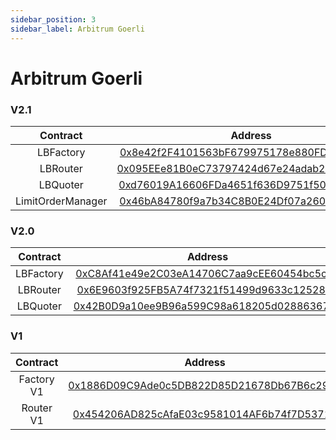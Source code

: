 ```yaml
---
sidebar_position: 3
sidebar_label: Arbitrum Goerli
---
```


# Arbitrum Goerli

### V2.1

|     Contract      |                                                           Address                                                           |
| :---------------: | :-------------------------------------------------------------------------------------------------------------------------: |
|     LBFactory     | [0x8e42f2F4101563bF679975178e880FD87d3eFd4e](https://goerli.arbiscan.io/address/0x8e42f2F4101563bF679975178e880FD87d3eFd4e) |
|     LBRouter      | [0x095EEe81B0eC73797424d67e24adab20D5A5D307](https://goerli.arbiscan.io/address/0x095EEe81B0eC73797424d67e24adab20D5A5D307) |
|     LBQuoter      | [0xd76019A16606FDa4651f636D9751f500Ed776250](https://goerli.arbiscan.io/address/0xd76019A16606FDa4651f636D9751f500Ed776250) |
| LimitOrderManager | [0x46bA84780f9a7b34C8B0E24Df07a260Fa952195D](https://goerli.arbiscan.io/address/0x46bA84780f9a7b34C8B0E24Df07a260Fa952195D) |

### V2.0

| Contract  |                                                           Address                                                           |
| :-------: | :-------------------------------------------------------------------------------------------------------------------------: |
| LBFactory | [0xC8Af41e49e2C03eA14706C7aa9cEE60454bc5c03](https://goerli.arbiscan.io/address/0xC8Af41e49e2C03eA14706C7aa9cEE60454bc5c03) |
| LBRouter  | [0x6E9603f925FB5A74f7321f51499d9633c1252893](https://goerli.arbiscan.io/address/0x6E9603f925FB5A74f7321f51499d9633c1252893) |
| LBQuoter  | [0x42B0D9a10ee9B96a599C98a618205d0288636762](https://goerli.arbiscan.io/address/0x42B0D9a10ee9B96a599C98a618205d0288636762) |

### V1

|  Contract  |                                                           Address                                                           |
| :--------: | :-------------------------------------------------------------------------------------------------------------------------: |
| Factory V1 | [0x1886D09C9Ade0c5DB822D85D21678Db67B6c2982](https://goerli.arbiscan.io/address/0x1886D09C9Ade0c5DB822D85D21678Db67B6c2982) |
| Router V1  | [0x454206AD825cAfaE03c9581014AF6b74f7D53713](https://goerli.arbiscan.io/address/0x454206AD825cAfaE03c9581014AF6b74f7D53713) |
